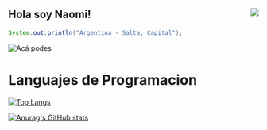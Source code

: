 ## Hola soy Naomi! <img align="right" src="https://visitor-badge.laobi.icu/badge?page_id=naomipoclava2021">


```java
System.out.println("Argentina - Salta, Capital");
```
![Acá podes](https://volemos.nyc3.digitaloceanspaces.com/blog/wp-content/uploads/2019/05/cafayate06.jpg)

# Languajes de Programacion
[![Top Langs](https://github-readme-stats.vercel.app/api/top-langs/?username=naomipoclava2021&theme=radical)](https://github.com/naomipoclava2021/github-readme-stats)



[![Anurag's GitHub stats](https://github-readme-stats.vercel.app/api?username=naomipoclava2021&show_icons=true&theme=radical)](https://github.com/naomipoclava2021/github-readme-stats)
